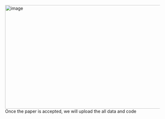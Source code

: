 
<img width="554" height="337" alt="image" src="https://github.com/user-attachments/assets/0617ff2d-3ef1-4d4a-9643-1997e9dae771" />
Once the paper is accepted, we will upload the all data and code
